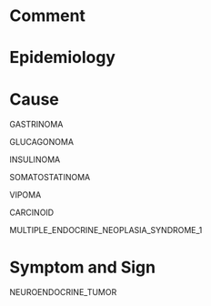 # Comment

# Epidemiology

# Cause

GASTRINOMA

GLUCAGONOMA

INSULINOMA

SOMATOSTATINOMA

VIPOMA

CARCINOID

MULTIPLE_ENDOCRINE_NEOPLASIA_SYNDROME_1

# Symptom and Sign

NEUROENDOCRINE_TUMOR

